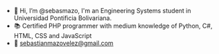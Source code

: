 - 👋 Hi, I’m @sebasmazo, I'm an Engineering Systems student in Universidad Pontificia Bolivariana. 
- 📚 Certified PHP programmer with medium knowledge of Python, C#, HTML, CSS and JavaScript
- 📲 sebastianmazovelez@gmail.com


